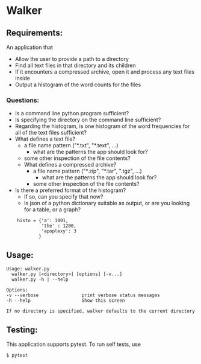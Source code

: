 # Walker

## Requirements:

An application that 

+ Allow the user to provide a path to a directory
+ Find all text files in that directory and its children
+ If it encounters a compressed archive, open it and process any text files inside
+ Output a histogram of the word counts for the files

### Questions:

+ Is a command line python program sufficient?
+ Is specifying the directory on the command line sufficient?
+ Regarding the histogram, is one histogram of the word frequencies for all of the text files sufficient?
+ What defines a text file?
    - a file name pattern ("\*.txt", "\*.text", ...)
        * what are the patterns the app should look for?
    - some other inspection of the file contents?
  + What defines a compressed archive?
    - a file name pattern ("\*.zip", "\*.tar", ".tgz", ...)
        * what are the patterns the app should look for?
    - some other inspection of the file contents?
+ Is there a preferred format of the histogram?
    - If so, can you specify that now?
    - Is json of a python dictionary suitable as output, or are you
      looking for a table, or a graph?
    
```
    histo = {'a': 1001,   
             'the' : 1200,   
             'apoplexy': 3  
            }  
```




## Usage:

    Usage: walker.py
      walker.py [<directory>] [options] [-v...]
      walker.py -h | --help

    Options:
    -v --verbose                print verbose status messages
    -h --help                   Show this screen

    If no directory is specified, walker defaults to the current directory

## Testing:

This application supports pytest. To run self tests, use

    $ pytest

